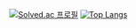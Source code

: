 [![Solved.ac
프로필](http://mazassumnida.wtf/api/mini/generate_badge?boj=aegamro)](https://solved.ac/aegamro)
[![Top Langs](https://github-readme-stats.vercel.app/api/top-langs/?username=Jo-Sumin&layout=compact&langs_count=5&theme=dark&hide=c%23)](https://github.com/anuraghazra/github-readme-stats)

<!--
**Jo-Sumin/Jo-Sumin** is a ✨ _special_ ✨ repository because its `README.md` (this file) appears on your GitHub profile.

Here are some ideas to get you started:

- 🔭 I’m currently working on ...
- 🌱 I’m currently learning ...
- 👯 I’m looking to collaborate on ...
- 🤔 I’m looking for help with ...
- 💬 Ask me about ...
- 📫 How to reach me: ...
- 😄 Pronouns: ...
- ⚡ Fun fact: ...
-->
